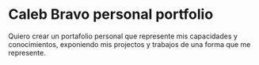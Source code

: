 # Caleb Bravo personal portfolio

Quiero crear un portafolio personal que represente mis capacidades y conocimientos, exponiendo mis projectos y trabajos de una forma que me represente.